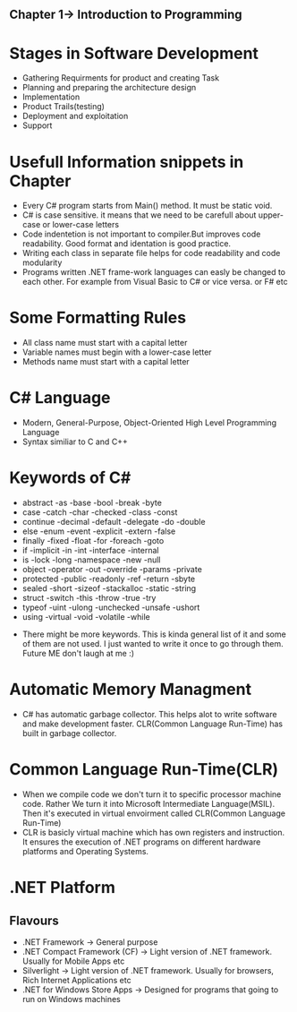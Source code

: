 ## Chapter 1-> Introduction to Programming

# Stages in Software Development

- Gathering Requirments for product and creating Task
- Planning and preparing the architecture design
- Implementation
- Product Trails(testing)
- Deployment and exploitation
- Support

# Usefull Information snippets in Chapter
- Every C# program starts from Main() method. It must be static void.
- C# is case sensitive. it means that we need to be carefull about upper-case or lower-case letters
- Code indentetion is not important to compiler.But improves code readability. Good format and identation is good practice.
- Writing each class in separate file helps for code readability and code modularity
- Programs written .NET frame-work languages can easly be changed to each other. For example from Visual Basic to C# or vice versa. or F# etc


# Some Formatting Rules
- All class name must start with a capital letter
- Variable names must begin with a lower-case letter
- Methods name must start with a capital letter

# C# Language
- Modern, General-Purpose, Object-Oriented High Level Programming Language
- Syntax similiar to C and C++

# Keywords of C#
- abstract      -as             -base           -bool           -break      -byte
- case          -catch          -char           -checked        -class      -const
- continue      -decimal        -default        -delegate       -do         -double
- else          -enum           -event          -explicit       -extern     -false
- finally       -fixed          -float          -for            -foreach    -goto
- if            -implicit       -in             -int            -interface  -internal
- is            -lock           -long           -namespace      -new        -null
- object        -operator       -out            -override       -params     -private
- protected     -public         -readonly       -ref            -return     -sbyte
- sealed        -short          -sizeof         -stackalloc     -static     -string
- struct        -switch         -this           -throw          -true       -try
- typeof        -uint           -ulong          -unchecked      -unsafe     -ushort
- using         -virtual        -void           -volatile       -while

* There might be more keywords. This is kinda general list of it and some of them are not used. I just wanted to write it once to go through them. Future ME don't laugh at me :)

# Automatic Memory Managment
- C# has automatic garbage collector. This helps alot to write software and make development faster. CLR(Common Language Run-Time) has built in garbage collector.

# Common Language Run-Time(CLR)
- When we compile code we don't turn it to specific processor machine code. Rather We turn it into Microsoft Intermediate Language(MSIL).
Then it's executed in virtual envoirment called CLR(Common Language Run-Time)
- CLR is basicly virtual machine which has own registers and instruction. It ensures the execution of .NET programs on different hardware platforms and Operating Systems.

# .NET Platform

## Flavours
- .NET Framework -> General purpose
- .NET Compact Framework (CF) -> Light version of .NET framework. Usually for Mobile Apps etc
- Silverlight -> Light version of .NET framework. Usually for browsers, Rich Internet Applications etc
- .NET for Windows Store Apps -> Designed for programs that going to run on Windows machines

